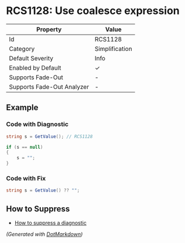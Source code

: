 # RCS1128: Use coalesce expression

| Property                    | Value          |
| --------------------------- | -------------- |
| Id                          | RCS1128        |
| Category                    | Simplification |
| Default Severity            | Info           |
| Enabled by Default          | &#x2713;       |
| Supports Fade\-Out          | \-             |
| Supports Fade\-Out Analyzer | \-             |

## Example

### Code with Diagnostic

```csharp
string s = GetValue(); // RCS1128

if (s == null)
{
    s = "";
}
```

### Code with Fix

```csharp
string s = GetValue() ?? "";
```

## How to Suppress

* [How to suppress a diagnostic](../HowToConfigureAnalyzers#how-to-suppress-a-diagnostic)

*\(Generated with [DotMarkdown](http://github.com/JosefPihrt/DotMarkdown)\)*